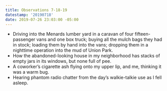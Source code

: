 ```yaml
---
title: Observations 7-18-19
datestamp: '20190718'
date: 2019-07-26 23:03:00 -05:00
---
```


- Driving into the Menards lumber yard in a caravan of four fifteen-passenger vans and one box truck; buying all the mulch bags they had in stock; loading them by hand into the vans; dropping them in a nighttime operation into the mud of Union Park.
- How the abandoned-looking house in my neighborhood has stacks of empty jars in its windows, but none full of pee.
- A coworker’s cigarette ash flying onto my upper lip, and me, thinking it was a warm bug.
- Hearing phantom radio chatter from the day’s walkie-talkie use as I fell asleep.
